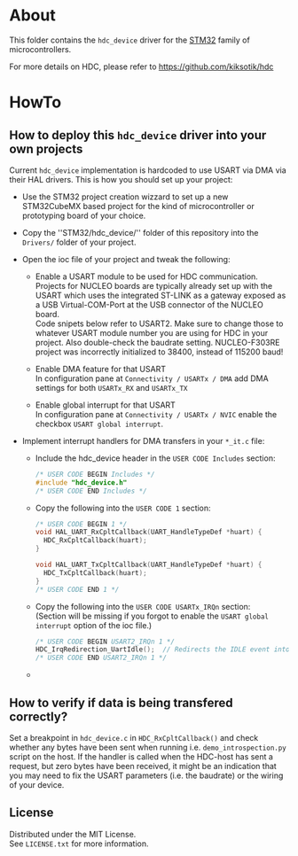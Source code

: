 # About
This folder contains the ``hdc_device`` driver for the [STM32](https://en.wikipedia.org/wiki/STM32) family of microcontrollers.

For more details on HDC, please refer to https://github.com/kiksotik/hdc 


# HowTo

## How to deploy this ``hdc_device`` driver into your own projects
Current ``hdc_device`` implementation is hardcoded to use USART via DMA via their HAL drivers.
This is how you should set up your project:
* Use the STM32 project creation wizzard to set up a new STM32CubeMX based project 
  for the kind of microcontroller or prototyping board of your choice.
* Copy the ''STM32/hdc_device/'' folder of this repository into the ``Drivers/`` folder of your project.
* Open the ioc file of your project and tweak the following:
  * Enable a USART module to be used for HDC communication.  
    Projects for NUCLEO boards are typically already set up with the USART which uses the 
    integrated ST-LINK as a gateway exposed as a USB Virtual-COM-Port at the USB connector of the NUCLEO board.  
    Code snipets below refer to USART2. Make sure to change those to whatever USART module number you are using for HDC in your project. 
    Also double-check the baudrate setting. NUCLEO-F303RE project was incorrectly initialized to 38400, instead of 115200 baud!
    
  * Enable DMA feature for that USART  
    In configuration pane at ``Connectivity / USARTx / DMA`` add DMA settings for both ``USARTx_RX`` and ``USARTx_TX``  
     
  * Enable global interrupt for that USART  
    In configuration pane at ``Connectivity / USARTx / NVIC`` enable the checkbox ``USART global interrupt``.  
	 
* Implement interrupt handlers for DMA transfers in your ``*_it.c`` file:

  * Include the hdc_device header in the ``USER CODE Includes`` section:
    ```C
    /* USER CODE BEGIN Includes */
    #include "hdc_device.h"
    /* USER CODE END Includes */
    ```

  * Copy the following into the ``USER CODE 1`` section:
    ```C
    /* USER CODE BEGIN 1 */
    void HAL_UART_RxCpltCallback(UART_HandleTypeDef *huart) {
      HDC_RxCpltCallback(huart);
    }

    void HAL_UART_TxCpltCallback(UART_HandleTypeDef *huart) {
      HDC_TxCpltCallback(huart);
    }
    /* USER CODE END 1 */
    ```
	 
  * Copy the following into the ``USER CODE USARTx_IRQn`` section:  
    (Section will be missing if you forgot to enable the ``USART global interrupt`` option of the ioc file.)
    ```C
    /* USER CODE BEGIN USART2_IRQn 1 */
    HDC_IrqRedirection_UartIdle();  // Redirects the IDLE event into the HDC_RxCpltCallback() handler.
    /* USER CODE END USART2_IRQn 1 */
    ```
	
  * 
   

## How to verify if data is being transfered correctly?
  Set a breakpoint in ``hdc_device.c`` in ``HDC_RxCpltCallback()`` and check whether any bytes have been sent 
  when running i.e. ``demo_introspection.py`` script on the host.
  If the handler is called when the HDC-host has sent a request, but zero bytes 
  have been received, it might be an indication that you may need to fix the 
  USART parameters (i.e. the baudrate) or the wiring of your device.


## License
Distributed under the MIT License.  
See `LICENSE.txt` for more information.